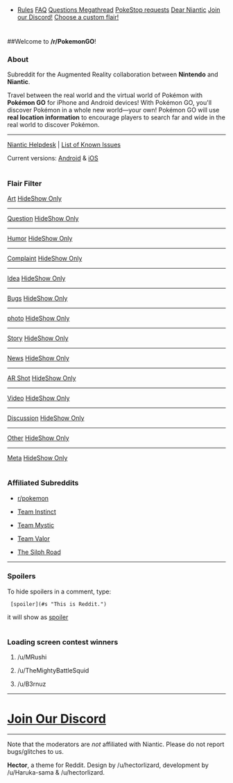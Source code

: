 ### 

- [Rules](/r/pokemongo/wiki/rules)  [FAQ](/r/pokemongo/wiki/faq)  [Questions Megathread](https://goo.gl/rjaeAu)  [PokeStop requests](https://redd.it/73qz1p)  [Dear Niantic](https://goo.gl/pPh88y)  [Join our Discord!](https://discord.gg/pokemon-go)  [Choose a custom flair!](https://www.reddit.com/r/pokemongo/wiki/flair)

>#

##Welcome to **/r/PokemonGO**!

### About
Subreddit for the Augmented Reality collaboration between **Nintendo** and **Niantic**.

Travel between the real world and the virtual world of Pokémon with **Pokémon GO** for iPhone and Android devices! With Pokémon GO, you'll discover Pokémon in a whole new world—your own! Pokémon GO will use **real location information** to encourage players to search far and wide in the real world to discover Pokémon.

---
[Niantic Helpdesk](https://support.pokemongo.nianticlabs.com/hc/en-us) | [List of Known Issues](https://support.pokemongo.nianticlabs.com/hc/en-us/articles/221958208)

Current versions: [Android](https://play.google.com/store/apps/details?id=com.nianticlabs.pokemongo) & [iOS](https://itunes.apple.com/app/pokemon-go/id1094591345)

>#

### Flair Filter
[Art](https://reddit.com/r/pokemongo/search?q=flair%3A%27art%27&amp;sort=new&amp;restrict_sr=on&amp;t=all&amp;feature=legacy_search#lnk_flr_art)
[Hide](https://na.reddit.com/r/pokemongo#lnk_flr)[Show Only](https://ao.reddit.com/r/pokemongo#lnk_flr)

---
[Question](https://reddit.com/r/pokemongo/search?q=flair%3A%27question%27&amp;sort=new&amp;restrict_sr=on&amp;t=all&amp;feature=legacy_search#lnk_flr_que)
[Hide](https://nq.reddit.com/r/pokemongo#lnk_flr)[Show Only](https://qu.reddit.com/r/pokemongo#lnk_flr)

---
[Humor](https://reddit.com/r/pokemongo/search?q=flair%3A%27humor%27&amp;sort=new&amp;restrict_sr=on&amp;t=all&amp;feature=legacy_search#lnk_flr_hum)
[Hide](https://nh.reddit.com/r/pokemongo#lnk_flr)[Show Only](https://hu.reddit.com/r/pokemongo#lnk_flr)

---
[Complaint](https://reddit.com/r/pokemongo/search?q=flair%3A%27complaint%27&amp;sort=new&amp;restrict_sr=on&amp;t=all&amp;feature=legacy_search#lnk_flr_com)
[Hide](https://nc.reddit.com/r/pokemongo#lnk_flr)[Show Only](https://co.reddit.com/r/pokemongo#lnk_flr)

---
[Idea](https://reddit.com/r/pokemongo/search?q=flair%3A%27idea%27&amp;sort=new&amp;restrict_sr=on&amp;t=all&amp;feature=legacy_search#lnk_flr_ide)
[Hide](https://ni.reddit.com/r/pokemongo#lnk_flr)[Show Only](https://id.reddit.com/r/pokemongo#lnk_flr)

---
[Bugs](https://reddit.com/r/pokemongo/search?q=flair%3A%27bugs%27&amp;sort=new&amp;restrict_sr=on&amp;t=all&amp;feature=legacy_search#lnk_flr_bug)
[Hide](https://nb.reddit.com/r/pokemongo#lnk_flr)[Show Only](https://bu.reddit.com/r/pokemongo#lnk_flr)

---
[photo](https://reddit.com/r/pokemongo/search?q=flair%3A%27photo%27&amp;sort=new&amp;restrict_sr=on&amp;t=all&amp;feature=legacy_search#lnk_flr_pho)
[Hide](https://np.reddit.com/r/pokemongo#lnk_flr)[Show Only](https://ph.reddit.com/r/pokemongo#lnk_flr)

---
[Story](https://reddit.com/r/pokemongo/search?q=flair%3A%27story%27&amp;sort=new&amp;restrict_sr=on&amp;t=all&amp;feature=legacy_search#lnk_flr_sto)
[Hide](https://ns.reddit.com/r/pokemongo#lnk_flr)[Show Only](https://st.reddit.com/r/pokemongo#lnk_flr)

---
[News](https://reddit.com/r/pokemongo/search?q=flair%3A%27news%27&amp;sort=new&amp;restrict_sr=on&amp;t=all&amp;feature=legacy_search#lnk_flr_new)
[Hide](https://nn.reddit.com/r/pokemongo#lnk_flr)[Show Only](https://nw.reddit.com/r/pokemongo#lnk_flr)

---
[AR Shot](https://reddit.com/r/pokemongo/search?q=flair%3A%27screenshot%27&amp;sort=new&amp;restrict_sr=on&amp;t=all&amp;feature=legacy_search#lnk_flr_ars)
[Hide](https://nr.reddit.com/r/pokemongo#lnk_flr)[Show Only](https://ar.reddit.com/r/pokemongo#lnk_flr)

---
[Video](https://reddit.com/r/pokemongo/search?q=flair%3A%27video%27&amp;sort=new&amp;restrict_sr=on&amp;t=all&amp;feature=legacy_search#lnk_flr_vid)
[Hide](https://nv.reddit.com/r/pokemongo#lnk_flr)[Show Only](https://vi.reddit.com/r/pokemongo#lnk_flr)

---
[Discussion](https://reddit.com/r/pokemongo/search?q=flair%3A%27discussion%27&amp;sort=new&amp;restrict_sr=on&amp;t=all&amp;feature=legacy_search#lnk_flr_dis)
[Hide](https://nd.reddit.com/r/pokemongo#lnk_flr)[Show Only](https://di.reddit.com/r/pokemongo#lnk_flr)

---
[Other](https://reddit.com/r/pokemongo/search?q=flair%3A%27other%27&amp;sort=new&amp;restrict_sr=on&amp;t=all&amp;feature=legacy_search#lnk_flr_oth)
[Hide](https://no.reddit.com/r/pokemongo#lnk_flr)[Show Only](https://ot.reddit.com/r/pokemongo#lnk_flr)

---
[Meta](https://reddit.com/r/pokemongo/search?q=flair%3A%27meta%27&amp;sort=new&amp;restrict_sr=on&amp;t=all&amp;feature=legacy_search#lnk_flr_met)
[Hide](https://nm.reddit.com/r/pokemongo#lnk_flr)[Show Only](https://me.reddit.com/r/pokemongo#lnk_flr)


>#

### Affiliated Subreddits
 - [r/pokemon](/r/Pokemon)

 - [Team Instinct](/r/pokemongoyellow/)
 - [Team Mystic](/r/PokemonGoMystic/)
 - [Team Valor](/r/PokemonGOValor/)
 - [The Silph Road](/r/TheSilphRoad/)

---

### Spoilers
 To hide spoilers in a comment, type:

     [spoiler](#s "This is Reddit.")

it will show as [spoiler](#s "This is Reddit.")

>#

### Loading screen contest winners

[](https://reddit.com/r/pokemongo/comments/6a6mjp/meta_new_moderators_and_contest_winner/#sidebar)

1. /u/MRushi

2. /u/TheMightyBattleSquid

3. /u/B3rnuz

---

# [Join Our Discord](http://discord.gg/pokemon-go)

---

Note that the moderators are *not* affiliated with Niantic. Please do not report bugs/glitches to us.

**Hector**, a theme for Reddit. Design by /u/hectorlizard,
development by /u/Haruka-sama & /u/hectorlizard.
